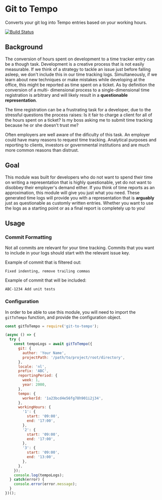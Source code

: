 # Git to Tempo
Converts your git log into Tempo entries based on your working hours.

[![Build Status](https://travis-ci.org/bobvanhesse/git-to-tempo.svg?branch=master)](https://travis-ci.org/bobvanhesse/git-to-tempo)

## Background
The conversion of hours spent on development to a time tracker entry can be a
though task. Development is a creative process that is not easily measurable.
If we think of a strategy to tackle an issue just before falling asleep, we
don't include this in our time tracking logs. Simultaneously, if we learn about
new techniques or make mistakes while developing at the office, this might be
reported as time spent on a ticket. As by definition the conversion of a multi-
dimensional process to a single-dimensional time registration is arbitrary and
will likely result in a **questionable representation**.

The time registration can be a frustrating task for a developer, due to the
stressful questions the process raises: Is it fair to charge a client for all
of the hours spent on a ticket? Is my boss asking me to submit time tracking
because he or she doesn't trust me?

Often employers are well aware of the dificulty of this task. An employer could
have many reasons to request time tracking. Analytical purposes and reporting to
clients, investors or governmental institutions and are much more common reasons
than distrust.

## Goal
This module was built for developers who do not want to spend their time on
writing a representation that is highly questionable, yet do not want to
disobbey their employer's demand either. If you think of time reports as an
approximation, this module will give you just what you need. These generated
time logs will provide you with a representation that is __arguably__ just as
questionable as customly written entries. Whether you want to use the logs as
a starting point or as a final report is completely up to you!

## Usage
### Commit Formatting
Not all commits are relevant for your time tracking. Commits that you want to include in your logs should start with the relevant issue key.

Example of commit that is filtered out:
```
Fixed indenting, remove trailing commas
```

Example of commit that will be included:
```
ABC-1234 Add unit tests
```

### Configuration
In order to be able to use this module, you will need to import the `gitToTempo` function, and provide the configuration object.

```js
const gitToTempo = require('git-to-tempo');

(async () => {
  try {
    const tempoLogs = await gitToTempo({
      git: {
        author: 'Your Name',
        projectPath: '/path/to/project/root/directory',
      },
      locale: 'nl',
      prefix: 'ABC',
      reportingPeriod: {
        week: 1,
        year: 2000,
      },
      tempo: {
        workerId: '1a23bcd4e56fg78h901i2j34',
      },
      workingHours: {
        '1': {
          start: '09:00',
          end: '17:00',
        },
        '2': {
          start: '09:00',
          end: '17:00',
        },
        '3': {
          start: '09:00',
          end: '13:00',
        },
      },
    });
    console.log(tempoLogs);
  } catch(error) {
    console.error(error.message);
  }
})();
```
